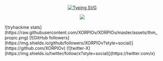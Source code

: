 <p align="center">
  <a href="https://git.io/typing-svg"><img src="https://readme-typing-svg.demolab.com?font=Micro+5&size=50&pause=1000&color=B61E1E&center=true&vCenter=true&random=false&width=435&lines=No+System+is+Safe" alt="Typing SVG" /></a>
</p>

<p align="center">
  <img src="https://github.com/XORPIOv/XORPIOv/blob/main/XORPIOv.gif" width="800" >
</p>
![tryhackme stats](https://raw.githubusercontent.com/XORPIOv/XORPIOv/master/assets/thm_propic.png)
[![GitHub followers](https://img.shields.io/github/followers/XORPIOv?style=social)](https://github.com/XORPIOv)
[![twitter-X](https://img.shields.io/twitter/follow/x?style=social)](https://twitter.com/x)

<!--
**XORPIOv/XORPIOv** is a ✨ _special_ ✨ repository because its `README.md` (this file) appears on your GitHub profile.

Here are some ideas to get you started:

- 🔭 I’m currently working on ...
- 🌱 I’m currently learning ...
- 👯 I’m looking to collaborate on ...
- 🤔 I’m looking for help with ...
- 💬 Ask me about ...
- 📫 How to reach me: ...
- 😄 Pronouns: ...
- ⚡ Fun fact: ...
<a href="https://www.buymeacoffee.com/xorpiov" target="_blank"><img src="https://www.buymeacoffee.com/assets/img/custom_images/orange_img.png" alt="Buy Me A Coffee" width="150" ></a>

-->
